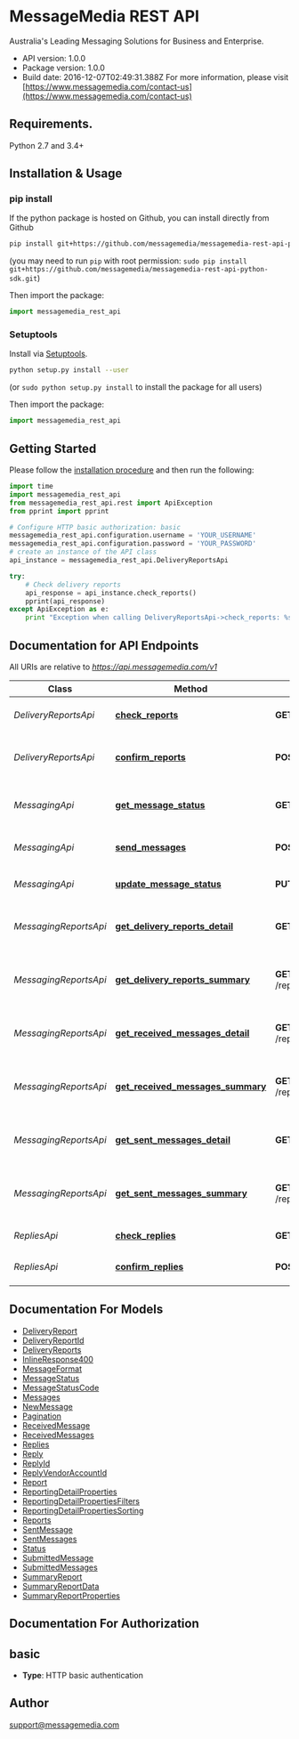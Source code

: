 # MessageMedia REST API
Australia's Leading Messaging Solutions for Business and Enterprise.


- API version: 1.0.0
- Package version: 1.0.0
- Build date: 2016-12-07T02:49:31.388Z
For more information, please visit [https://www.messagemedia.com/contact-us](https://www.messagemedia.com/contact-us)

## Requirements.

Python 2.7 and 3.4+

## Installation & Usage
### pip install

If the python package is hosted on Github, you can install directly from Github

```sh
pip install git+https://github.com/messagemedia/messagemedia-rest-api-python-sdk.git
```
(you may need to run `pip` with root permission: `sudo pip install git+https://github.com/messagemedia/messagemedia-rest-api-python-sdk.git`)

Then import the package:
```python
import messagemedia_rest_api 
```

### Setuptools

Install via [Setuptools](http://pypi.python.org/pypi/setuptools).

```sh
python setup.py install --user
```
(or `sudo python setup.py install` to install the package for all users)

Then import the package:
```python
import messagemedia_rest_api
```

## Getting Started

Please follow the [installation procedure](#installation--usage) and then run the following:

```python
import time
import messagemedia_rest_api
from messagemedia_rest_api.rest import ApiException
from pprint import pprint

# Configure HTTP basic authorization: basic
messagemedia_rest_api.configuration.username = 'YOUR_USERNAME'
messagemedia_rest_api.configuration.password = 'YOUR_PASSWORD'
# create an instance of the API class
api_instance = messagemedia_rest_api.DeliveryReportsApi

try:
    # Check delivery reports
    api_response = api_instance.check_reports()
    pprint(api_response)
except ApiException as e:
    print "Exception when calling DeliveryReportsApi->check_reports: %s\n" % e

```

## Documentation for API Endpoints

All URIs are relative to *https://api.messagemedia.com/v1*

Class | Method | HTTP request | Description
------------ | ------------- | ------------- | -------------
*DeliveryReportsApi* | [**check_reports**](docs/DeliveryReportsApi.md#check_reports) | **GET** /delivery_reports | Check delivery reports
*DeliveryReportsApi* | [**confirm_reports**](docs/DeliveryReportsApi.md#confirm_reports) | **POST** /delivery_reports/confirmed | Confirm delivery reports as received
*MessagingApi* | [**get_message_status**](docs/MessagingApi.md#get_message_status) | **GET** /messages/{messageId} | Get the status of a submitted message
*MessagingApi* | [**send_messages**](docs/MessagingApi.md#send_messages) | **POST** /messages | Send one or more messages
*MessagingApi* | [**update_message_status**](docs/MessagingApi.md#update_message_status) | **PUT** /messages/{messageId} | Cancel a scheduled message
*MessagingReportsApi* | [**get_delivery_reports_detail**](docs/MessagingReportsApi.md#get_delivery_reports_detail) | **GET** /reporting/delivery_reports/detail | Returns a list of delivery reports
*MessagingReportsApi* | [**get_delivery_reports_summary**](docs/MessagingReportsApi.md#get_delivery_reports_summary) | **GET** /reporting/delivery_reports/summary | Returns a summarised report of delivery reports
*MessagingReportsApi* | [**get_received_messages_detail**](docs/MessagingReportsApi.md#get_received_messages_detail) | **GET** /reporting/received_messages/detail | Returns a list message received
*MessagingReportsApi* | [**get_received_messages_summary**](docs/MessagingReportsApi.md#get_received_messages_summary) | **GET** /reporting/received_messages/summary | Returns a summarised report of messages received
*MessagingReportsApi* | [**get_sent_messages_detail**](docs/MessagingReportsApi.md#get_sent_messages_detail) | **GET** /reporting/sent_messages/detail | Returns a list of message sent
*MessagingReportsApi* | [**get_sent_messages_summary**](docs/MessagingReportsApi.md#get_sent_messages_summary) | **GET** /reporting/sent_messages/summary | Returns a summarised report of messages sent
*RepliesApi* | [**check_replies**](docs/RepliesApi.md#check_replies) | **GET** /replies | Check replies
*RepliesApi* | [**confirm_replies**](docs/RepliesApi.md#confirm_replies) | **POST** /replies/confirmed | Confirm replies as received


## Documentation For Models

 - [DeliveryReport](docs/DeliveryReport.md)
 - [DeliveryReportId](docs/DeliveryReportId.md)
 - [DeliveryReports](docs/DeliveryReports.md)
 - [InlineResponse400](docs/InlineResponse400.md)
 - [MessageFormat](docs/MessageFormat.md)
 - [MessageStatus](docs/MessageStatus.md)
 - [MessageStatusCode](docs/MessageStatusCode.md)
 - [Messages](docs/Messages.md)
 - [NewMessage](docs/NewMessage.md)
 - [Pagination](docs/Pagination.md)
 - [ReceivedMessage](docs/ReceivedMessage.md)
 - [ReceivedMessages](docs/ReceivedMessages.md)
 - [Replies](docs/Replies.md)
 - [Reply](docs/Reply.md)
 - [ReplyId](docs/ReplyId.md)
 - [ReplyVendorAccountId](docs/ReplyVendorAccountId.md)
 - [Report](docs/Report.md)
 - [ReportingDetailProperties](docs/ReportingDetailProperties.md)
 - [ReportingDetailPropertiesFilters](docs/ReportingDetailPropertiesFilters.md)
 - [ReportingDetailPropertiesSorting](docs/ReportingDetailPropertiesSorting.md)
 - [Reports](docs/Reports.md)
 - [SentMessage](docs/SentMessage.md)
 - [SentMessages](docs/SentMessages.md)
 - [Status](docs/Status.md)
 - [SubmittedMessage](docs/SubmittedMessage.md)
 - [SubmittedMessages](docs/SubmittedMessages.md)
 - [SummaryReport](docs/SummaryReport.md)
 - [SummaryReportData](docs/SummaryReportData.md)
 - [SummaryReportProperties](docs/SummaryReportProperties.md)


## Documentation For Authorization


## basic

- **Type**: HTTP basic authentication


## Author

support@messagemedia.com


